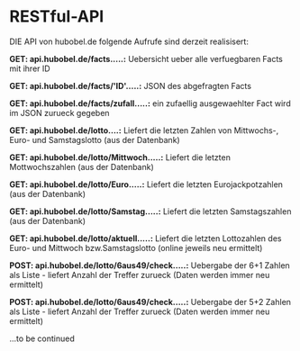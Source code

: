 # RESTful-API
DIE API von hubobel.de
folgende Aufrufe sind derzeit realisisert:

**GET: api.hubobel.de/facts.....:** Uebersicht ueber alle verfuegbaren Facts mit ihrer ID

**GET: api.hubobel.de/facts/'ID'.....:** JSON des abgefragten Facts

**GET: api.hubobel.de/facts/zufall.....:** ein zufaellig ausgewaehlter Fact wird im JSON zurueck gegeben

**GET: api.hubobel.de/lotto....:** Liefert die letzten Zahlen von Mittwochs-, Euro- und Samstagslotto     (aus der Datenbank)

**GET: api.hubobel.de/lotto/Mittwoch.....:** Liefert die letzten Mottwochszahlen (aus der Datenbank)

**GET: api.hubobel.de/lotto/Euro.....:** Liefert die letzten Eurojackpotzahlen (aus der Datenbank)

**GET: api.hubobel.de/lotto/Samstag.....:** Liefert die letzten Samstagszahlen (aus der Datenbank)

**GET: api.hubobel.de/lotto/aktuell.....:** Liefert die letzten Lottozahlen des Euro- und Mittwoch     bzw.Samstagslotto (online jeweils neu ermittelt)

**POST: api.hubobel.de/lotto/6aus49/check.....:** Uebergabe der 6+1 Zahlen als Liste - liefert Anzahl     der Treffer zurueck (Daten werden immer neu ermittelt)

**POST: api.hubobel.de/lotto/6aus49/check.....:** Uebergabe der 5+2 Zahlen als Liste - liefert Anzahl     der Treffer zurueck (Daten werden immer neu ermittelt)

...to be continued

